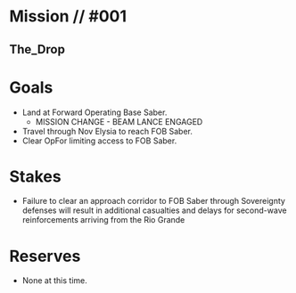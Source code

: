# Mission // #001
## The_Drop
# Goals
- Land at Forward Operating Base Saber.
  - MISSION CHANGE - BEAM LANCE ENGAGED
- Travel through Nov Elysia to reach FOB Saber.
- Clear OpFor limiting access to FOB Saber.

# Stakes
- Failure to clear an approach corridor to FOB Saber through Sovereignty defenses will result in additional casualties and delays for second-wave reinforcements arriving from the Rio Grande

# Reserves
- None at this time.